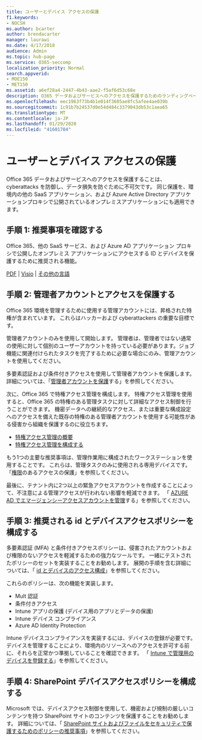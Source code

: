```yaml
---
title: ユーザーとデバイス アクセスの保護
f1.keywords:
- NOCSH
ms.author: bcarter
author: brendacarter
manager: laurawi
ms.date: 4/17/2018
audience: Admin
ms.topic: hub-page
ms.service: O365-seccomp
localization_priority: Normal
search.appverid:
- MOE150
- MET150
ms.assetid: a6ef28a4-2447-4b43-aae2-f5af6d53c68e
description: O365 データおよびサービスへのアクセスを保護するためのランディングページ
ms.openlocfilehash: eec1963f73b4b1e014f3605ae8fc5afee4ae039b
ms.sourcegitcommit: 1c91b7b24537d0e54d484c3379043db53c1aea65
ms.translationtype: MT
ms.contentlocale: ja-JP
ms.lasthandoff: 01/29/2020
ms.locfileid: "41601704"
---
```

# <a name="protect-user-and-device-access"></a>ユーザーとデバイス アクセスの保護

Office 365 データおよびサービスへのアクセスを保護することは、cyberattacks を防御し、データ損失を防ぐために不可欠です。 同じ保護を、環境内の他の SaaS アプリケーション、および Azure Active Directory アプリケーションプロキシで公開されているオンプレミスアプリケーションにも適用できます。
  
## <a name="step-1-review-recommendations"></a>手順 1: 推奨事項を確認する

Office 365、他の SaaS サービス、および Azure AD アプリケーション プロキシで公開したオンプレミス アプリケーションにアクセスする ID とデバイスを保護するために推奨される機能。
  
[PDF](https://go.microsoft.com/fwlink/p/?linkid=841656) | [Visio](https://go.microsoft.com/fwlink/p/?linkid=841657) | [その他の言語](https://www.microsoft.com/download/details.aspx?id=55032)
  
## <a name="step-2-protect-administrator-accounts-and-access"></a>手順 2: 管理者アカウントとアクセスを保護する
Office 365 環境を管理するために使用する管理アカウントには、昇格された特権が含まれています。 これらはハッカーおよび cyberattackers の重要な目標です。 

管理者アカウントのみを使用して開始します。 管理者は、管理者ではない通常の使用に対して個別のユーザーアカウントを持っている必要があります。ジョブ機能に関連付けられたタスクを完了するために必要な場合にのみ、管理アカウントを使用してください。

多要素認証および条件付きアクセスを使用して管理者アカウントを保護します。 詳細については、「[管理者アカウントを保護](https://docs.microsoft.com/microsoft-365/enterprise/identity-access-prerequisites#protecting-administrator-accounts)する」を参照してください。 

次に、Office 365 で特権アクセス管理を構成します。 特権アクセス管理を使用すると、Office 365 の特権のある管理タスクに対して詳細なアクセス制御を行うことができます。 機密データへの継続的なアクセス、または重要な構成設定へのアクセスを備えた既存の特権のある管理者アカウントを使用する可能性がある侵害から組織を保護するのに役立ちます。

- [特権アクセス管理の概要](privileged-access-management-overview.md)
- [特権アクセス管理を構成する](privileged-access-management-configuration.md)

もう1つの主要な推奨事項は、管理作業用に構成されたワークステーションを使用することです。 これらは、管理タスクのみに使用される専用デバイスです。 「[権限](https://docs.microsoft.com/windows-server/identity/securing-privileged-access/securing-privileged-access)のあるアクセスの保護」を参照してください。

最後に、テナント内に2つ以上の緊急アクセスアカウントを作成することによって、不注意による管理アクセスが行われない影響を軽減できます。 「 [AZURE AD でエマージェンシーアクセスアカウントを管理](https://docs.microsoft.com/azure/active-directory/users-groups-roles/directory-emergency-access)する」を参照してください。 

## <a name="step-3-configure-recommended-identity-and-device-access-policies"></a>手順 3: 推奨される id とデバイスアクセスポリシーを構成する
多要素認証 (MFA) と条件付きアクセスポリシーは、侵害されたアカウントおよび権限のないアクセスを軽減するための強力なツールです。 一緒にテストされたポリシーのセットを実装することをお勧めします。 展開の手順を含む詳細については、「 [id とデバイスのアクセス構成](https://docs.microsoft.com/microsoft-365/enterprise/microsoft-365-policies-configurations)」を参照してください。

 これらのポリシーは、次の機能を実装します。
- Mult 認証
- 条件付きアクセス
- Intune アプリの保護 (デバイス用のアプリとデータの保護)
- Intune デバイス コンプライアンス
- Azure AD Identity Protection

Intune デバイスコンプライアンスを実装するには、デバイスの登録が必要です。 デバイスを管理することにより、環境内のリソースへのアクセスを許可する前に、それらを正常かつ準拠していることを確認できます。 「 [Intune で管理用のデバイスを登録する](https://docs.microsoft.com/intune-classic/deploy-use/enroll-devices-in-microsoft-intune)」を参照してください。

## <a name="step-4-configure-sharepoint-device-access-policies"></a>手順 4: SharePoint デバイスアクセスポリシーを構成する

Microsoft では、デバイスアクセス制御を使用して、機密および規制の厳しいコンテンツを持つ SharePoint サイトのコンテンツを保護することをお勧めします。 詳細については、「 [SharePoint サイトおよびファイルをセキュリティで保護するためのポリシーの推奨事項](https://docs.microsoft.com/microsoft-365/enterprise/sharepoint-file-access-policies)」を参照してください。



    

